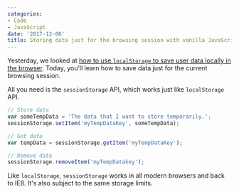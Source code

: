 ```yaml
---
categories:
- Code
- JavaScript
date: '2017-12-06'
title: Storing data just for the browsing session with vanilla JavaScript
---
```


Yesterday, we looked at [how to use `localStorage` to save user data locally in the browser](https://gomakethings.com/using-localstorage-to-save-user-data-with-vanilla-javascript/). Today, you'll learn how to save data just for the current browsing session.

All you need is the `sessionStorage` API, which works just like `localStorage` API.

```javascript
// Store data
var someTempData = 'The data that I want to store temporarily.';
sessionStorage.setItem('myTempDataKey', someTempData);

// Get data
var tempData = sessionStorage.getItem('myTempDataKey');

// Remove data
sessionStorage.removeItem('myTempDatakey');
```

Like `localStorage`, `sessionStorage` works in all modern browsers and back to IE8. It's also subject to the same storage limits.